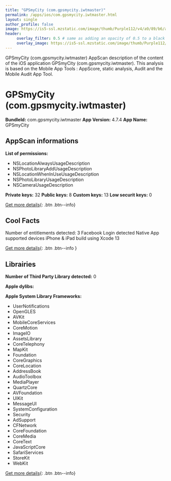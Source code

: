 ```yaml
---
title: "GPSmyCity (com.gpsmycity.iwtmaster)"
permalink: /apps/ios/com.gpsmycity.iwtmaster.html
layout: single
author_profile: false
image: https://is5-ssl.mzstatic.com/image/thumb/Purple112/v4/a9/89/b6/a989b6c4-1184-2302-09a0-dc9f3a2263e8/AppIcon-2-0-0-1x_U007emarketing-0-0-0-7-0-0-sRGB-0-0-0-GLES2_U002c0-512MB-85-220-0-0.png/512x512bb.jpg
header: 
     overlay_filter: 0.5 # same as adding an opacity of 0.5 to a black background
     overlay_image: https://is5-ssl.mzstatic.com/image/thumb/Purple112/v4/a9/89/b6/a989b6c4-1184-2302-09a0-dc9f3a2263e8/AppIcon-2-0-0-1x_U007emarketing-0-0-0-7-0-0-sRGB-0-0-0-GLES2_U002c0-512MB-85-220-0-0.png/512x512bb.jpg
---
```

GPSmyCity (com.gpsmycity.iwtmaster) AppScan description of the content of the iOS application GPSmyCity (com.gpsmycity.iwtmaster). This analysis is based on the Mobile App Tools : AppScore, static analysis, Audit and the Mobile Audit App Tool.

# GPSmyCity (com.gpsmycity.iwtmaster)

**BundleId:** com.gpsmycity.iwtmaster
**App Version:** 4.7.4
**App Name:** GPSmyCity


## AppScan informations 

**List of permissions:** 
- NSLocationAlwaysUsageDescription
- NSPhotoLibraryAddUsageDescription
- NSLocationWhenInUseUsageDescription
- NSPhotoLibraryUsageDescription
- NSCameraUsageDescription
  
  
**Private keys:** 32
**Public keys:** 8
**Custom keys:** 13
**Low securit keys:** 0
  
[Get more details](/pricing.html){: .btn .btn--info}

## Cool Facts

Number of entitlements detected: 3
Facebook Login detected
Native App
supported devices iPhone & iPad
build using Xcode 13
  
[Get more details](/pricing.html){: .btn .btn--info }

## Librairies 
**Number of Third Party Library detected:** 0


**Apple dylibs:**


**Apple System Library Frameworks:**
- UserNotifications
- OpenGLES
- AVKit
- MobileCoreServices
- CoreMotion
- ImageIO
- AssetsLibrary
- CoreTelephony
- MapKit
- Foundation
- CoreGraphics
- CoreLocation
- AddressBook
- AudioToolbox
- MediaPlayer
- QuartzCore
- AVFoundation
- UIKit
- MessageUI
- SystemConfiguration
- Security
- AdSupport
- CFNetwork
- CoreFoundation
- CoreMedia
- CoreText
- JavaScriptCore
- SafariServices
- StoreKit
- WebKit


  
[Get more details](/pricing.html){: .btn .btn--info}

